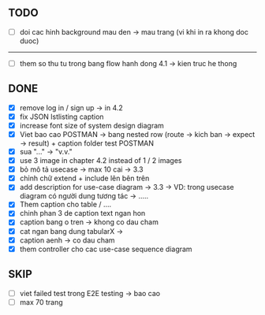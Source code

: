 ## TODO
- [ ] doi cac hinh background mau den ->  mau trang (vi khi in ra khong doc duoc)
------------------------------------------------
- [ ] them so thu tu trong bang flow hanh dong 4.1 -> kien truc he thong

## DONE 
- [x] remove log in / sign up -> in 4.2 
- [x] fix JSON lstlisting caption
- [x] increase font size of system design diagram
- [x] Viet bao cao POSTMAN -> bang nested row (route -> kich ban -> expect -> result) + caption folder test POSTMAN
- [x] sua "..." -> "v.v." 
- [x] use 3 image in chapter 4.2 instead of 1 / 2 images
- [x] bỏ mô tả usecase -> max 10 cai -> 3.3
- [x] chỉnh chữ extend + include lên bên trên
- [x] add description for use-case diagram -> 3.3 -> VD: trong usecase diagram có người dung tương tác -> .....
- [x] Them caption cho table / ....
- [x] chinh phan 3 de caption text ngan hon
- [x] caption bang o tren -> khong co dau cham
- [x] cat ngan bang dung tabularX -> 
- [x] caption aenh -> co dau cham
- [x] them controller cho cac use-case sequence diagram

## SKIP
- [ ] viet failed test trong E2E testing -> bao cao
- [ ] max 70 trang